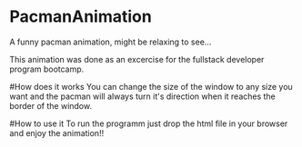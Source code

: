 # PacmanAnimation
A funny pacman animation, might be relaxing to see...

This animation was done as an excercise for the fullstack developer program bootcamp.

#How does it works
You can change the size of the window to any size you want and the pacman will always turn it's direction when it reaches the border of the window.

#How to use it
To run the programm just drop the html file in your browser and enjoy the animation!!

